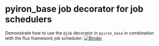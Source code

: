 # pyiron_base job decorator for job schedulers
Demonstrate how to use the `@job` decorator in `pyiron_base` in combination with the flux framework job scheduler:
[![Binder](https://mybinder.org/badge_logo.svg)](https://mybinder.org/v2/gh/pyiron-dev/pyiron_base_job_flux/HEAD)
